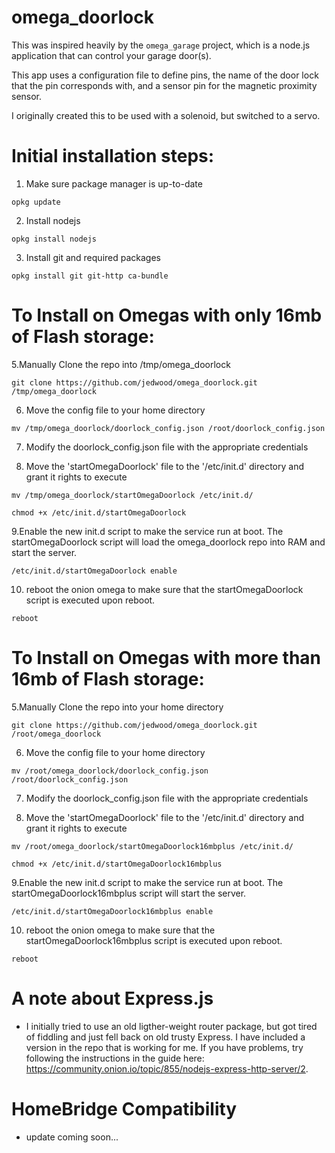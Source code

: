 # omega_doorlock

This was inspired heavily by the `omega_garage` project, which is a node.js application that can control your garage door(s).

This app uses a configuration file to define pins, the name of the door lock that the pin corresponds with, and a sensor pin for the magnetic proximity sensor.

I originally created this to be used with a solenoid, but switched to a servo.

# Initial installation steps:

1. Make sure package manager is up-to-date

  ```opkg update```

2. Install nodejs

  ```opkg install nodejs```

3. Install git and required packages

  ```opkg install git git-http ca-bundle```


# To Install on Omegas with only 16mb of Flash storage:

5.Manually Clone the repo into /tmp/omega_doorlock

  ```git clone https://github.com/jedwood/omega_doorlock.git /tmp/omega_doorlock```

6. Move the config file to your home directory

  ```mv /tmp/omega_doorlock/doorlock_config.json /root/doorlock_config.json```

7. Modify the doorlock_config.json file with the appropriate credentials

8. Move the 'startOmegaDoorlock' file to the '/etc/init.d' directory and grant it rights to execute

  ```mv /tmp/omega_doorlock/startOmegaDoorlock /etc/init.d/```

  ```chmod +x /etc/init.d/startOmegaDoorlock```

9.Enable the new init.d script to make the service run at boot. The startOmegaDoorlock script will load the omega_doorlock repo into RAM and start the server.

  ```/etc/init.d/startOmegaDoorlock enable```

10. reboot the onion omega to make sure that the startOmegaDoorlock script is executed upon reboot.

```reboot```


# To Install on Omegas with more than 16mb of Flash storage:

5.Manually Clone the repo into your home directory

  ```git clone https://github.com/jedwood/omega_doorlock.git /root/omega_doorlock```

6. Move the config file to your home directory

  ```mv /root/omega_doorlock/doorlock_config.json /root/doorlock_config.json```

7. Modify the doorlock_config.json file with the appropriate credentials

8. Move the 'startOmegaDoorlock' file to the '/etc/init.d' directory and grant it rights to execute

  ```mv /root/omega_doorlock/startOmegaDoorlock16mbplus /etc/init.d/```

  ```chmod +x /etc/init.d/startOmegaDoorlock16mbplus```

9.Enable the new init.d script to make the service run at boot. The startOmegaDoorlock16mbplus script will start the server.

  ```/etc/init.d/startOmegaDoorlock16mbplus enable```

10. reboot the onion omega to make sure that the startOmegaDoorlock16mbplus script is executed upon reboot.

```reboot```


# A note about Express.js
* I initially tried to use an old ligther-weight router package, but got tired of fiddling and just fell back on old trusty Express. I have included a version in the repo that is working for me. If you have problems, try following the instructions in the guide here: https://community.onion.io/topic/855/nodejs-express-http-server/2.

# HomeBridge Compatibility
* update coming soon...